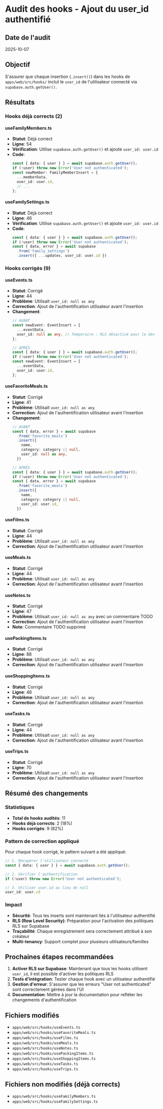 # Audit des hooks - Ajout du user_id authentifié

## Date de l'audit
2025-10-07

## Objectif
S'assurer que chaque insertion (`.insert()`) dans les hooks de `apps/web/src/hooks/` inclut le `user_id` de l'utilisateur connecté via `supabase.auth.getUser()`.

## Résultats

### Hooks déjà corrects (2)

#### useFamilyMembers.ts
- **Statut**: Déjà correct
- **Ligne**: 54
- **Vérification**: Utilise `supabase.auth.getUser()` et ajoute `user_id: user.id`
- **Code**:
  ```typescript
  const { data: { user } } = await supabase.auth.getUser();
  if (!user) throw new Error('User not authenticated');
  const newMember: FamilyMemberInsert = {
    ...memberData,
    user_id: user.id,
    // ...
  };
  ```

#### useFamilySettings.ts
- **Statut**: Déjà correct
- **Ligne**: 46
- **Vérification**: Utilise `supabase.auth.getUser()` et ajoute `user_id: user.id`
- **Code**:
  ```typescript
  const { data: { user } } = await supabase.auth.getUser();
  if (!user) throw new Error('User not authenticated');
  const { data, error } = await supabase
    .from('family_settings')
    .insert({ ...updates, user_id: user.id })
  ```

### Hooks corrigés (9)

#### useEvents.ts
- **Statut**: Corrigé
- **Ligne**: 44
- **Problème**: Utilisait `user_id: null as any`
- **Correction**: Ajout de l'authentification utilisateur avant l'insertion
- **Changement**:
  ```typescript
  // AVANT
  const newEvent: EventInsert = {
    ...eventData,
    user_id: null as any, // Temporaire : RLS désactivé pour le dev
  };

  // APRÈS
  const { data: { user } } = await supabase.auth.getUser();
  if (!user) throw new Error('User not authenticated');
  const newEvent: EventInsert = {
    ...eventData,
    user_id: user.id,
  };
  ```

#### useFavoriteMeals.ts
- **Statut**: Corrigé
- **Ligne**: 41
- **Problème**: Utilisait `user_id: null as any`
- **Correction**: Ajout de l'authentification utilisateur avant l'insertion
- **Changement**:
  ```typescript
  // AVANT
  const { data, error } = await supabase
    .from('favorite_meals')
    .insert({
      name,
      category: category || null,
      user_id: null as any,
    })

  // APRÈS
  const { data: { user } } = await supabase.auth.getUser();
  if (!user) throw new Error('User not authenticated');
  const { data, error } = await supabase
    .from('favorite_meals')
    .insert({
      name,
      category: category || null,
      user_id: user.id,
    })
  ```

#### useFilms.ts
- **Statut**: Corrigé
- **Ligne**: 44
- **Problème**: Utilisait `user_id: null as any`
- **Correction**: Ajout de l'authentification utilisateur avant l'insertion

#### useMeals.ts
- **Statut**: Corrigé
- **Ligne**: 44
- **Problème**: Utilisait `user_id: null as any`
- **Correction**: Ajout de l'authentification utilisateur avant l'insertion

#### useNotes.ts
- **Statut**: Corrigé
- **Ligne**: 47
- **Problème**: Utilisait `user_id: null as any` avec un commentaire TODO
- **Correction**: Ajout de l'authentification utilisateur avant l'insertion
- **Note**: Commentaire TODO supprimé

#### usePackingItems.ts
- **Statut**: Corrigé
- **Ligne**: 88
- **Problème**: Utilisait `user_id: null as any`
- **Correction**: Ajout de l'authentification utilisateur avant l'insertion

#### useShoppingItems.ts
- **Statut**: Corrigé
- **Ligne**: 46
- **Problème**: Utilisait `user_id: null as any`
- **Correction**: Ajout de l'authentification utilisateur avant l'insertion

#### useTasks.ts
- **Statut**: Corrigé
- **Ligne**: 44
- **Problème**: Utilisait `user_id: null as any`
- **Correction**: Ajout de l'authentification utilisateur avant l'insertion

#### useTrips.ts
- **Statut**: Corrigé
- **Ligne**: 70
- **Problème**: Utilisait `user_id: null as any`
- **Correction**: Ajout de l'authentification utilisateur avant l'insertion

## Résumé des changements

### Statistiques
- **Total de hooks audités**: 11
- **Hooks déjà corrects**: 2 (18%)
- **Hooks corrigés**: 9 (82%)

### Pattern de correction appliqué
Pour chaque hook corrigé, le pattern suivant a été appliqué:

```typescript
// 1. Récupérer l'utilisateur connecté
const { data: { user } } = await supabase.auth.getUser();

// 2. Vérifier l'authentification
if (!user) throw new Error('User not authenticated');

// 3. Utiliser user.id au lieu de null
user_id: user.id
```

### Impact
- **Sécurité**: Tous les inserts sont maintenant liés à l'utilisateur authentifié
- **RLS (Row Level Security)**: Préparation pour l'activation des politiques RLS sur Supabase
- **Traçabilité**: Chaque enregistrement sera correctement attribué à son créateur
- **Multi-tenancy**: Support complet pour plusieurs utilisateurs/familles

## Prochaines étapes recommandées

1. **Activer RLS sur Supabase**: Maintenant que tous les hooks utilisent `user_id`, il est possible d'activer les politiques RLS
2. **Tests d'intégration**: Tester chaque hook avec un utilisateur authentifié
3. **Gestion d'erreur**: S'assurer que les erreurs "User not authenticated" sont correctement gérées dans l'UI
4. **Documentation**: Mettre à jour la documentation pour refléter les changements d'authentification

## Fichiers modifiés

- `apps/web/src/hooks/useEvents.ts`
- `apps/web/src/hooks/useFavoriteMeals.ts`
- `apps/web/src/hooks/useFilms.ts`
- `apps/web/src/hooks/useMeals.ts`
- `apps/web/src/hooks/useNotes.ts`
- `apps/web/src/hooks/usePackingItems.ts`
- `apps/web/src/hooks/useShoppingItems.ts`
- `apps/web/src/hooks/useTasks.ts`
- `apps/web/src/hooks/useTrips.ts`

## Fichiers non modifiés (déjà corrects)

- `apps/web/src/hooks/useFamilyMembers.ts`
- `apps/web/src/hooks/useFamilySettings.ts`

